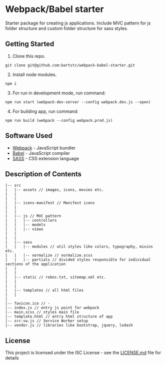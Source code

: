 # Webpack/Babel starter

Starter package for creating js applications. Include MVC pattern for js folder structure and custom folder structure for sass styles.

## Getting Started

1. Clone this repo.

```
git clone git@github.com:bartstc/webpack-babel-starter.git
```

2. Install node modules.

```
npm i
```

3. For run in development mode, run command:

```
npm run start (webpack-dev-server --config webpack.dev.js --open)
```

4. For building app, run command:

```
npm run build (webpack --config webpack.prod.js)
```

## Software Used

- [Webpack](https://webpack.js.org/) - JavaScript bundler
- [Babel](https://babeljs.io/) - JavaScript compiler
- [SASS](https://sass-lang.com/) - CSS extension language

## Description of Contents

```
|-- src
|   |-- assets // images, icons, movies etc.
|   |
|   |
|   |-- icons-manifest // Manifest icons
|   |
|   |
|   |-- js // MVC pattern
|   |   |-- controllers
|   |   |-- models
|   |   |-- views
|   |
|   |
|   |-- sass
|   |   |-- modules // util styles like colors, typography, mixins etc.
|   |   |-- normalize // normalize.scss
|   |   |-- partials // divided styles responsible for individual sections of the application
|   |
|   |
|   |-- static // robos.txt, sitemap.xml etc.
|   |
|   |
|   |-- templates // all html files
|   |
|
|-- favicon.ico // -
|-- index.js // entry js point for webpack
|-- main.scss // styles main file
|-- template.html // entry html structure of app
|-- src-sw.js // Service Worker setup
|-- vendor.js // libraries like bootstrap, jquery, lodash
```

## License

This project is licensed under the ISC License - see the [LICENSE.md](LICENSE.md) file for details
